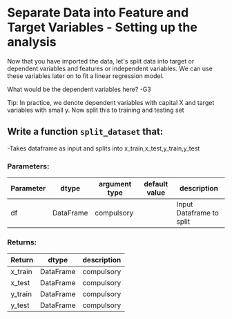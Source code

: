 # Separate Data into Feature and Target Variables - Setting up the analysis

Now that you have imported the data, let's split data into target or dependent variables and features or independent variables. We can use these variables later on to fit a linear regression model.

What would be the dependent variables here?
-G3

Tip: In practice, we denote dependent variables with capital X and target variables with small y.
Now split this to training and testing set
## Write a function `split_dataset` that:
-Takes dataframe as input and splits into x_train,x_test,y_train,y_test

### Parameters:

| Parameter | dtype | argument type | default value | description |
| --- | --- | --- | --- | --- |
| df | DataFrame | compulsory |  | Input Dataframe to split |


### Returns:
| Return | dtype | description |
| --- | --- | --- | 
| x_train | DataFrame | compulsory |  | Independent variables training |
| x_test| DataFrame | compulsory |  | Independent variables testing|
| y_train | DataFrame | compulsory |  | training target|
| y_test| DataFrame | compulsory |  | testing target|
